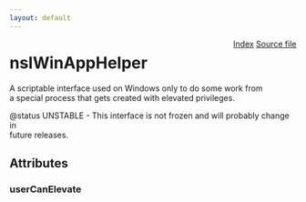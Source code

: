 ```yaml
---
layout: default
---
```

<div class='links' style='float:right'><a href="../index.html">Index</a>
<a href="http://dxr.mozilla.org/mozilla-central/source/toolkit/xre/nsIWinAppHelper.idl">Source file</a>
</div>

# nsIWinAppHelper #
  
A scriptable interface used on Windows only to do some work from  
a special process that gets created with elevated privileges.  
  
@status UNSTABLE - This interface is not frozen and will probably change in  
                   future releases.  
  

## Attributes ##

### userCanElevate ###
